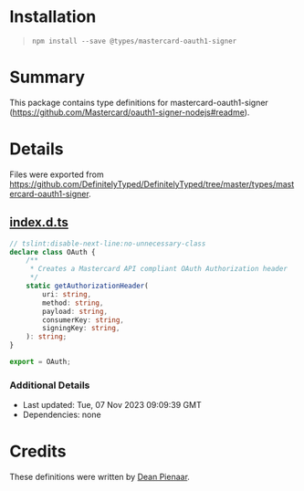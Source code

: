 # Installation
> `npm install --save @types/mastercard-oauth1-signer`

# Summary
This package contains type definitions for mastercard-oauth1-signer (https://github.com/Mastercard/oauth1-signer-nodejs#readme).

# Details
Files were exported from https://github.com/DefinitelyTyped/DefinitelyTyped/tree/master/types/mastercard-oauth1-signer.
## [index.d.ts](https://github.com/DefinitelyTyped/DefinitelyTyped/tree/master/types/mastercard-oauth1-signer/index.d.ts)
````ts
// tslint:disable-next-line:no-unnecessary-class
declare class OAuth {
    /**
     * Creates a Mastercard API compliant OAuth Authorization header
     */
    static getAuthorizationHeader(
        uri: string,
        method: string,
        payload: string,
        consumerKey: string,
        signingKey: string,
    ): string;
}

export = OAuth;

````

### Additional Details
 * Last updated: Tue, 07 Nov 2023 09:09:39 GMT
 * Dependencies: none

# Credits
These definitions were written by [Dean Pienaar](https://github.com/deanpienaar).
